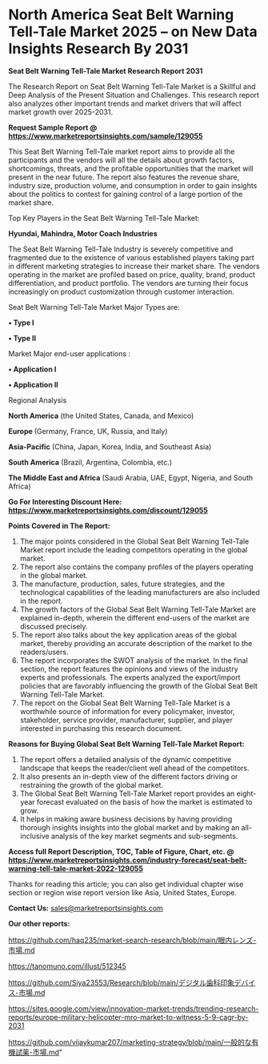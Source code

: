 # North America Seat Belt Warning Tell-Tale Market 2025 – on New Data Insights Research By 2031

<strong>Seat Belt Warning Tell-Tale Market Research Report 2031</strong>

The Research Report on Seat Belt Warning Tell-Tale Market is a Skillful and Deep Analysis of the Present Situation and Challenges. This research report also analyzes other important trends and market drivers that will affect market growth over 2025-2031.

<strong>Request Sample Report @ <a href=https://www.marketreportsinsights.com/sample/129055>https://www.marketreportsinsights.com/sample/129055</a></strong>

This Seat Belt Warning Tell-Tale market report aims to provide all the participants and the vendors will all the details about growth factors, shortcomings, threats, and the profitable opportunities that the market will present in the near future. The report also features the revenue share, industry size, production volume, and consumption in order to gain insights about the politics to contest for gaining control of a large portion of the market share.

Top Key Players in the Seat Belt Warning Tell-Tale Market:

<strong>Hyundai, Mahindra, Motor Coach Industries</strong>

The Seat Belt Warning Tell-Tale Industry is severely competitive and fragmented due to the existence of various established players taking part in different marketing strategies to increase their market share. The vendors operating in the market are profiled based on price, quality, brand, product differentiation, and product portfolio. The vendors are turning their focus increasingly on product customization through customer interaction.

Seat Belt Warning Tell-Tale Market Major Types are:

<strong>• Type I

• Type II</strong>

Market Major end-user applications :

<strong>• Application I

• Application II</strong>

Regional Analysis

</u><strong><b>North America</b></strong> (the United States, Canada, and Mexico)

<strong><b>Europe </b></strong>(Germany, France, UK, Russia, and Italy)

<strong><b>Asia-Pacific</b></strong> (China, Japan, Korea, India, and Southeast Asia)

<strong><b>South America</b></strong> (Brazil, Argentina, Colombia, etc.)

<strong><b>The Middle East and Africa</b></strong> (Saudi Arabia, UAE, Egypt, Nigeria, and South Africa)

<strong>Go For Interesting Discount Here: <a href=https://www.marketreportsinsights.com/discount/129055>https://www.marketreportsinsights.com/discount/129055</a></strong>

<strong>Points Covered in The Report:</strong>
<ol>
  <li>The major points considered in the Global Seat Belt Warning Tell-Tale Market report include the leading competitors operating in the global market.</li>
  <li>The report also contains the company profiles of the players operating in the global market.</li>
  <li>The manufacture, production, sales, future strategies, and the technological capabilities of the leading manufacturers are also included in the report.</li>
  <li>The growth factors of the Global Seat Belt Warning Tell-Tale Market are explained in-depth, wherein the different end-users of the market are discussed precisely.</li>
  <li>The report also talks about the key application areas of the global market, thereby providing an accurate description of the market to the readers/users.</li>
  <li>The report incorporates the SWOT analysis of the market. In the final section, the report features the opinions and views of the industry experts and professionals. The experts analyzed the export/import policies that are favorably influencing the growth of the Global Seat Belt Warning Tell-Tale Market.</li>
  <li>The report on the Global Seat Belt Warning Tell-Tale Market is a worthwhile source of information for every policymaker, investor, stakeholder, service provider, manufacturer, supplier, and player interested in purchasing this research document.</li>
</ol>
<strong>Reasons for Buying Global Seat Belt Warning Tell-Tale Market Report:</strong>

<ol>
  <li>The report offers a detailed analysis of the dynamic competitive landscape that keeps the reader/client well ahead of the competitors.</li>
  <li>It also presents an in-depth view of the different factors driving or restraining the growth of the global market.</li>
  <li>The Global Seat Belt Warning Tell-Tale Market report provides an eight-year forecast evaluated on the basis of how the market is estimated to grow.</li>
  <li>It helps in making aware business decisions by having providing thorough insights insights into the global market and by making an all-inclusive analysis of the key market segments and sub-segments.</li>
</ol>
<strong>Access full Report Description, TOC, Table of Figure, Chart, etc. @ <a href=https://www.marketreportsinsights.com/industry-forecast/seat-belt-warning-tell-tale-market-2022-129055>https://www.marketreportsinsights.com/industry-forecast/seat-belt-warning-tell-tale-market-2022-129055</a></strong>


Thanks for reading this article; you can also get individual chapter wise section or region wise report version like Asia, United States, Europe.

<strong>Contact Us:</strong>
sales@marketreportsinsights.com

<strong>Our other reports:</strong>

<a href=https://github.com/haq235/market-search-research/blob/main/眼内レンズ-市場.md>https://github.com/haq235/market-search-research/blob/main/眼内レンズ-市場.md</a>

<a href=https://tanomuno.com/illust/512345>https://tanomuno.com/illust/512345</a>

<a href=https://github.com/Siya23553/Research/blob/main/デジタル歯科印象デバイス-市場.md>https://github.com/Siya23553/Research/blob/main/デジタル歯科印象デバイス-市場.md</a>

<a href=https://sites.google.com/view/innovation-market-trends/trending-research-reports/europe-military-helicopter-mro-market-to-witness-5-9-cagr-by-2031>https://sites.google.com/view/innovation-market-trends/trending-research-reports/europe-military-helicopter-mro-market-to-witness-5-9-cagr-by-2031</a>

<a href=https://github.com/vijaykumar207/marketing-strategy/blob/main/一般的な有機試薬-市場.md>https://github.com/vijaykumar207/marketing-strategy/blob/main/一般的な有機試薬-市場.md</a>"

